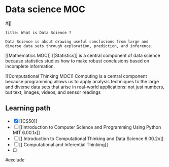 # Data science MOC


#🏡

```ad-question
title: What is Data Science ?

Data Science is about drawing useful conclusions from large and diverse data sets through exploration, prediction, and inference.

```

[[Mathematics MOC]]
[[Statistics]]  is a central component of data science because statistics studies how to make robust conclusions based on incomplete information. 

[[Computational Thinking MOC]] 
Computing is a central component because programming allows us to apply analysis techniques to the large and diverse data sets that arise in real-world applications: not just numbers, but text, images, videos, and sensor readings


## Learning path
 - [x]  [[CS50]]
 - [ ] [[Introduction to Computer Science and Programming Using Python MIT 6.00.1x]]
 - [ ] [[ Introduction to Computational Thinking and Data Science 6.00.2x]]
 - [ ] [[ Computational and Inferential Thinking]]
 - [ ] 
 











#exclude 